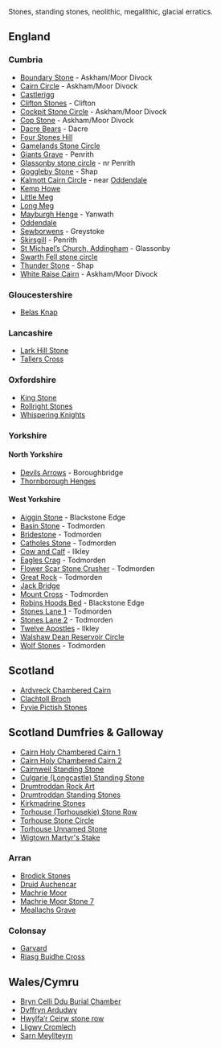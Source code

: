 Stones, standing stones, neolithic, megalithic, glacial erratics.

## England

### Cumbria
* [Boundary Stone](cumbria/Boundary%20Stone.md) - Askham/Moor Divock
* [Cairn Circle](cumbria/Cairn%20Circle.md) - Askham/Moor Divock
* [Castlerigg](cumbria/Castlerigg.md)
* [Clifton Stones](cumbria/Clifton%20Stones.md) - Clifton
* [Cockpit Stone Circle](cumbria/Cockpit%20Stone%20Circle.md) - Askham/Moor Divock
* [Cop Stone](cumbria/Cop%20Stone.md) - Askham/Moor Divock
* [Dacre Bears](cumbria/Dacre%20Bears.md) - Dacre
* [Four Stones Hill](cumbria/Four%20Stones%20Hill.md)
* [Gamelands Stone Circle](cumbria/Gamelands%20Stone%20Circle.md)
* [Giants Grave](cumbria/Giants%20Grave.md) - Penrith
* [Glassonby stone circle](cumbria/Glassonby%20stone%20circle.md) - nr Penrith
* [Goggleby Stone](cumbria/Goggleby%20Stone.md) - Shap
* [Kalmott Cairn Circle](cumbria/Kalmott%20Cairn%20Circle.md) - near [Oddendale](cumbria/Oddendale.md)
* [Kemp Howe](cumbria/Kemp%20Howe.md)
* [Little Meg](cumbria/Little%20Meg.md)
* [Long Meg](cumbria/Long%20Meg.md)
* [Mayburgh Henge](cumbria/Mayburgh%20Henge.md) - Yanwath
* [Oddendale](cumbria/Oddendale.md)
* [Sewborwens](cumbria/Sewborwens.md) - Greystoke
* [Skirsgill](cumbria/Skirsgill.md) - Penrith
* [St Michael’s Church, Addingham](cumbria/St%20Michael’s%20Church,%20Addingham.md) - Glassonby
* [Swarth Fell stone circle](cumbria/Swarth%20Fell%20stone%20circle.md)
* [Thunder Stone](cumbria/Thunder%20Stone.md) - Shap
* [White Raise Cairn](cumbria/White%20Raise%20Cairn.md) - Askham/Moor Divock

### Gloucestershire 
* [Belas Knap](gloucestershire/Belas%20Knap.md)

### Lancashire
* [Lark Hill Stone](lancashire/Lark%20Hill%20Stone.md)
* [Tallers Cross](lancashire/Tallers%20Cross.md)

### Oxfordshire
* [King Stone](oxfordshire/King%20Stone.md)
* [Rollright Stones](oxfordshire/Rollright%20Stones.md)
* [Whispering Knights](oxfordshire/Whispering%20Knights.md)

### Yorkshire

#### North Yorkshire
* [Devils Arrows](north_yorkshire/Devils%20Arrows.md) - Boroughbridge
* [Thornborough Henges](north_yorkshire/Thornborough%20Henges.md)

#### West Yorkshire
* [Aiggin Stone](west_yorkshire/Aiggin%20Stone.md) - Blackstone Edge
* [Basin Stone](west_yorkshire/Basin%20Stone.md) - Todmorden
* [Bridestone](west_yorkshire/Bridestone.md) - Todmorden
* [Catholes Stone](west_yorkshire/Catholes%20Stone.md) - Todmorden
* [Cow and Calf](west_yorkshire/Cow%20and%20Calf.md) - Ilkley
* [Eagles Crag](west_yorkshire/Eagles%20Crag.md) - Todmorden
* [Flower Scar Stone Crusher](west_yorkshire/Flower%20Scar%20Stone%20Crusher.md) - Todmorden
* [Great Rock](west_yorkshire/Great%20Rock.md) - Todmorden
* [Jack Bridge](west_yorkshire/Jack%20Bridge.md)
* [Mount Cross](west_yorkshire/Mount%20Cross.md) - Todmorden
* [Robins Hoods Bed](west_yorkshire/Robins%20Hoods%20Bed.md) - Blackstone Edge
* [Stones Lane 1](west_yorkshire/Stones%20Lane%201.md) - Todmorden
* [Stones Lane 2](west_yorkshire/Stones%20Lane%202.md) - Todmorden
* [Twelve Apostles](west_yorkshire/Twelve%20Apostles.md) - Ilkley
* [Walshaw Dean Reservoir Circle](west_yorkshire/Walshaw%20Dean%20Reservoir%20Circle.md)
* [Wolf Stones](west_yorkshire/Wolf%20Stones.md) - Todmorden

## Scotland
* [Ardvreck Chambered Cairn](scotland/Ardvreck%20Chambered%20Cairn.md)
* [Clachtoll Broch](scotland/Clachtoll%20Broch.md)
* [Fyvie Pictish Stones](scotland/Fyvie%20Pictish%20Stones.md)

## Scotland Dumfries & Galloway
* [Cairn Holy Chambered Cairn 1](scotland/Cairn%20Holy%20Chambered%20Cairn%201.md)
* [Cairn Holy Chambered Cairn 2](scotland/Cairn%20Holy%20Chambered%20Cairn%202.md)
* [Cairnweil Standing Stone](scotland/Cairnweil%20Standing%20Stone.md)
* [Culgarie (Longcastle) Standing Stone](scotland/Culgarie%20(Longcastle)%20Standing%20Stone.md)
* [Drumtroddan Rock Art](scotland/Drumtroddan%20Rock%20Art.md)
* [Drumtroddan Standing Stones](scotland/Drumtroddan%20Standing%20Stones.md)
* [Kirkmadrine Stones](scotland/Kirkmadrine%20Stones.md)
* [Torhouse (Torhousekie) Stone Row](scotland/Torhouse%20(Torhousekie)%20Stone%20Row.md)
* [Torhouse Stone Circle](scotland/Torhouse%20Stone%20Circle.md)
* [Torhouse Unnamed Stone](scotland/Torhouse%20Unnamed%20Stone.md)
* [Wigtown Martyr's Stake](scotland/Wigtown%20Martyr's%20Stake.md)

### Arran
* [Brodick Stones](arran/Brodick%20Stones.md)
* [Druid Auchencar](arran/Druid%20Auchencar.md)
* [Machrie Moor](arran/Machrie%20Moor.md)
* [Machrie Moor Stone 7](arran/Machrie%20Moor%20Stone%207.md)
* [Meallachs Grave](arran/Meallachs%20Grave.md)

### Colonsay
* [Garvard](colonsay/Garvard.md)
* [Riasg Buidhe Cross](colonsay/Riasg%20Buidhe%20Cross.md)

## Wales/Cymru
* [Bryn Celli Ddu Burial Chamber](wales/Bryn%20Celli%20Ddu%20Burial%20Chamber.md)
* [Dyffryn Ardudwy](wales/Dyffryn%20Ardudwy.md)
* [Hwylfa’r Ceirw stone row](wales/Hwylfa’r%20Ceirw%20stone%20row.md)
* [Lligwy Cromlech](wales/Lligwy%20Cromlech.md)
* [Sarn Meyllteyrn](wales/Sarn%20Meyllteyrn.md)

